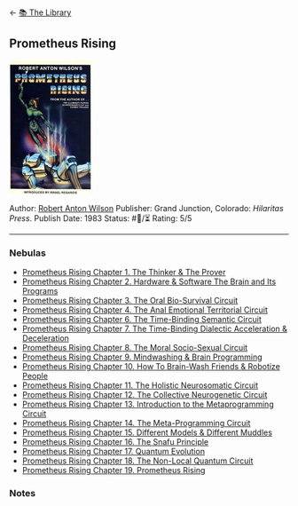 \<- [📚 The Library](🔮%20The%20Cosmos/The%20Library.md)

## Prometheus Rising

[ ![150](A2AA90CC-4932-4425-9E14-80BF0A3D3354.jpeg) ](https://www.amazon.com/Prometheus-Rising-Robert-Anton-Wilson/dp/0692710604/ref=mp_s_a_1_1?crid=MOVPIIBIMV2J&keywords=prometheus+rising&qid=1657671254&sprefix=prometh%2Caps%2C152&sr=8-1)

Author: [Robert Anton Wilson]()
Publisher: Grand Junction, Colorado: *Hilaritas Press*.
Publish Date: 1983
Status: #💫/⏳ 
Rating: 5/5

---

### Nebulas

* [Prometheus Rising Chapter 1. The Thinker & The Prover](Prometheus%20Rising%20Chapter%201.%20The%20Thinker%20&%20The%20Prover.md)
* [Prometheus Rising Chapter 2. Hardware & Software The Brain and Its Programs](Prometheus%20Rising%20Chapter%202.%20Hardware%20&%20Software%20The%20Brain%20and%20Its%20Programs.md)
* [Prometheus Rising Chapter 3. The Oral Bio-Survival Circuit](Prometheus%20Rising%20Chapter%203.%20The%20Oral%20Bio-Survival%20Circuit.md)
* [Prometheus Rising Chapter 4. The Anal Emotional Territorial Circuit](Prometheus%20Rising%20Chapter%204.%20The%20Anal%20Emotional%20Territorial%20Circuit.md)
* [Prometheus Rising Chapter 6. The Time-Binding Semantic Circuit](Prometheus%20Rising%20Chapter%206.%20The%20Time-Binding%20Semantic%20Circuit.md)
* [Prometheus Rising Chapter 7. The Time-Binding Dialectic Acceleration & Deceleration](Prometheus%20Rising%20Chapter%207.%20The%20Time-Binding%20Dialectic%20Acceleration%20&%20Deceleration.md)
* [Prometheus Rising Chapter 8. The Moral Socio-Sexual Circuit](Prometheus%20Rising%20Chapter%208.%20The%20Moral%20Socio-Sexual%20Circuit.md)
* [Prometheus Rising Chapter 9. Mindwashing & Brain Programming](Prometheus%20Rising%20Chapter%209.%20Mindwashing%20&%20Brain%20Programming.md)
* [Prometheus Rising Chapter 10. How To Brain-Wash Friends & Robotize People](Prometheus%20Rising%20Chapter%2010.%20How%20To%20Brain-Wash%20Friends%20&%20Robotize%20People.md)
* [Prometheus Rising Chapter 11. The Holistic Neurosomatic Circuit](Prometheus%20Rising%20Chapter%2011.%20The%20Holistic%20Neurosomatic%20Circuit.md)
* [Prometheus Rising Chapter 12. The Collective Neurogenetic Circuit](Prometheus%20Rising%20Chapter%2012.%20The%20Collective%20Neurogenetic%20Circuit.md)
* [Prometheus Rising Chapter 13. Introduction to the Metaprogramming Circuit](Prometheus%20Rising%20Chapter%2013.%20Introduction%20to%20the%20Metaprogramming%20Circuit.md)
* [Prometheus Rising Chapter 14. The Meta-Programming Circuit](Prometheus%20Rising%20Chapter%2014.%20The%20Meta-Programming%20Circuit.md)
* [Prometheus Rising Chapter 15. Different Models & Different Muddles](Prometheus%20Rising%20Chapter%2015.%20Different%20Models%20&%20Different%20Muddles.md)
* [Prometheus Rising Chapter 16. The Snafu Principle](Prometheus%20Rising%20Chapter%2016.%20The%20Snafu%20Principle.md)
* [Prometheus Rising Chapter 17. Quantum Evolution](Prometheus%20Rising%20Chapter%2017.%20Quantum%20Evolution.md)
* [Prometheus Rising Chapter 18. The Non-Local Quantum Circuit](Prometheus%20Rising%20Chapter%2018.%20The%20Non-Local%20Quantum%20Circuit.md)
* [Prometheus Rising Chapter 19. Prometheus Rising](Prometheus%20Rising%20Chapter%2019.%20Prometheus%20Rising.md)

### Notes
